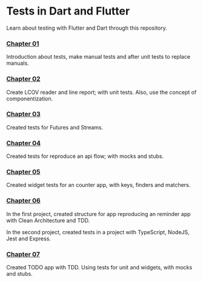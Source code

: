 # Tests in Dart and Flutter

Learn about testing with Flutter and Dart through this repository.

### [Chapter 01](https://github.com/felipecastrosales/test/tree/master/chapter-01)

Introduction about tests, make manual tests and after unit tests to replace manuals.

### [Chapter 02](https://github.com/felipecastrosales/test/tree/master/chapter-02)

Create LCOV reader and line report; with unit tests. Also, use the concept of componentization.

### [Chapter 03](https://github.com/felipecastrosales/test/tree/master/chapter-03)

Created tests for Futures and Streams.

### [Chapter 04](https://github.com/felipecastrosales/test/tree/master/chapter-04)

Created tests for reproduce an api flow; with mocks and stubs.

### [Chapter 05](https://github.com/felipecastrosales/test/tree/master/chapter-05)

Created widget tests for an counter app, with keys, finders and matchers.

### [Chapter 06](https://github.com/felipecastrosales/test/tree/master/chapter-06)

In the first project, created structure for app reproducing an reminder app with Clean Architecture and TDD. 

In the second project, created tests in a project with TypeScript, NodeJS, Jest and Express.

### [Chapter 07](https://github.com/felipecastrosales/test/tree/master/chapter-07)

Created TODO app with TDD. Using tests for unit and widgets, with mocks and stubs.
